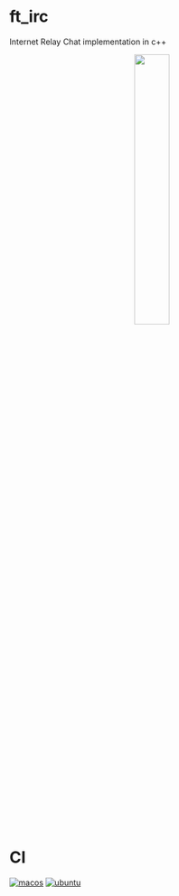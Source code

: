 # ft_irc

Internet Relay Chat implementation in c++
<p align="center">
<img src="https://www.marineterrein.nl/wp-content/uploads/2019/09/highres_482360765-830x466.jpeg"  width=35% height=35%>
</p>

# CI
[![macos](https://github.com/harou24/ft_irc/workflows/MacOS/badge.svg)](https://github.com/harou24/ft_irc/actions?workflow=MacOS)
[![ubuntu](https://github.com/harou24/ft_irc/workflows/Linux/badge.svg)](https://github.com/harou24/ft_irc/actions?workflow=ubuntu)
